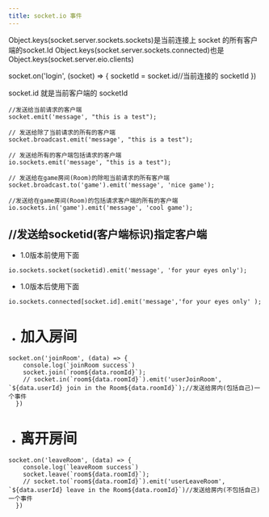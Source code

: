 ```yaml
---
title: socket.io 事件
---
```

Object.keys(socket.server.sockets.sockets)是当前连接上 socket 的所有客户端的socket.Id
Object.keys(socket.server.sockets.connected)也是
Object.keys(socket.server.eio.clients)

socket.on('login', (socket) => {
  socketId = socket.id//当前连接的 socketId
})

socket.id 就是当前客户端的 socketId

```text
//发送给当前请求的客户端
socket.emit('message', "this is a test");

// 发送给除了当前请求的所有的客户端
socket.broadcast.emit('message', "this is a test");

// 发送给所有的客户端包括请求的客户端
io.sockets.emit('message', "this is a test");

// 发送给在game房间(Room)的除啦当前请求的所有客户端
socket.broadcast.to('game').emit('message', 'nice game');

//发送给在game房间(Room)的包括请求客户端的所有的客户端
io.sockets.in('game').emit('message', 'cool game');
```

## //**发送给socketid(客户端标识)指定客户端**
- 1.0版本前使用下面
```
io.sockets.socket(socketid).emit('message', 'for your eyes only');
```
- 1.0版本后使用下面
```
io.sockets.connected[socket.id].emit('message','for your eyes only' );
```

- # 加入房间
```
socket.on('joinRoom', (data) => {
    console.log(`joinRoom success`)
    socket.join(`room${data.roomId}`);
    // socket.in(`room${data.roomId}`).emit('userJoinRoom', `${data.userId} join in the Room${data.roomId}`);//发送给房内(包括自己)一个事件
  })
  ```
- # 离开房间
```
socket.on('leaveRoom', (data) => {
    console.log(`leaveRoom success`)
    socket.leave(`room${data.roomId}`);
    // socket.to(`room${data.roomId}`).emit('userLeaveRoom', `${data.userId} leave in the Room${data.roomId}`)//发送给房内(不包括自己)一个事件
  })
```

